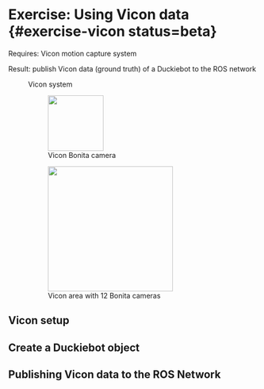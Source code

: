 # Exercise: Using Vicon data {#exercise-vicon status=beta}

<div class='requirements' markdown='1'>

Requires: Vicon motion capture system

Result: publish Vicon data (ground truth) of a Duckiebot to the ROS network

</div>

<figure class="flow-subfigures">  
    <figcaption>Vicon system</figcaption>
    <figure>
        <img style='width:8em' src='images/vicon_cam.jpg'/>
        <figcaption>Vicon Bonita camera</figcaption>
    </figure>
    <figure>  
        <img style='width:18em' src='images/vicon.jpg'/>
        <figcaption>Vicon area with 12 Bonita cameras</figcaption>
    </figure>    
</figure>

## Vicon setup

## Create a Duckiebot object

## Publishing Vicon data to the ROS Network
